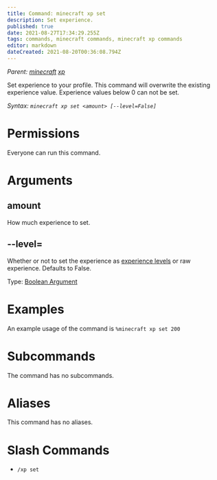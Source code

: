 ```yaml
---
title: Command: minecraft xp set
description: Set experience.
published: true
date: 2021-08-27T17:34:29.255Z
tags: commands, minecraft commands, minecraft xp commands
editor: markdown
dateCreated: 2021-08-20T00:36:08.794Z
---
```


*Parent: [minecraft](/commands/minecraft) [xp](/commands/minecraft/xp)*

Set experience to your profile. This command will overwrite the existing experience value. Experience values below 0 can not be set.

*Syntax: `minecraft xp set <amount> [--level=False]`*

# Permissions

Everyone can run this command.

# Arguments

## amount

How much experience to set.

## \--level=

Whether or not to set the experience as [experience levels](/commands/minecraft/xp#experience-levels) or raw experience. Defaults to False.

Type: [Boolean Argument](/glossary/argument#boolean-arguments)

# Examples

An example usage of the command is `%minecraft xp set 200`

# Subcommands

The command has no subcommands.

# Aliases

This command has no aliases.

# Slash Commands

-   `/xp set`